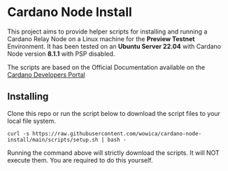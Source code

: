 # Cardano Node Install

This project aims to provide helper scripts for installing and running a Cardano Relay Node on a Linux machine for the **Preview Testnet** Environment. It has been tested on an **Ubuntu Server 22.04** with Cardano Node version **8.1.1** with PSP disabled.

The scripts are based on the Official Documentation available on the [Cardano Developers Portal](https://developers.cardano.org/docs/get-started/installing-cardano-node)

## Installing

Clone this repo or run the script below to download the script files to your local file system.

`curl -s https://raw.githubusercontent.com/wowica/cardano-node-install/main/scripts/setup.sh | bash -`

Running the command above will strictly download the scripts. It will NOT execute them. You are required to do this yourself.
